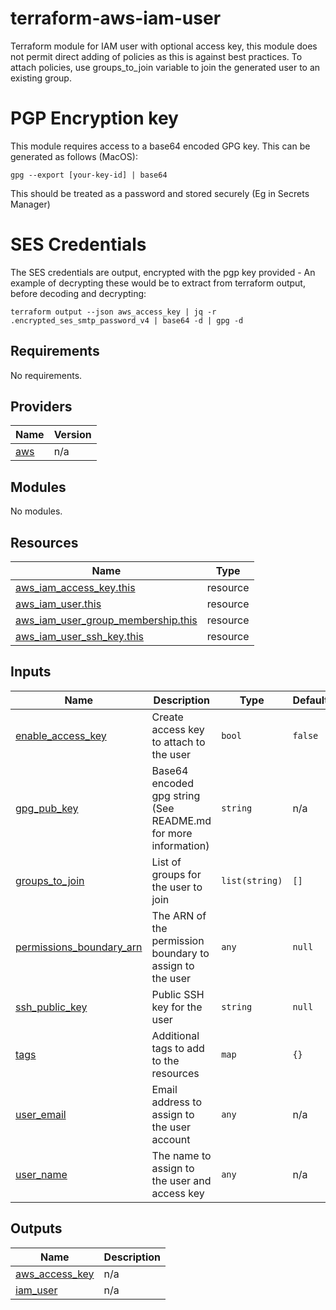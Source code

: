 # terraform-aws-iam-user

Terraform module for IAM user with optional access key, this module does not permit direct adding of policies as this is against best practices. To attach policies, use groups_to_join variable to join the generated user to an existing group.

# PGP Encryption key

This module requires access to a base64 encoded GPG key. This can be generated as follows (MacOS):

```
gpg --export [your-key-id] | base64
```

This should be treated as a password and stored securely (Eg in Secrets Manager)

# SES Credentials

The SES credentials are output, encrypted with the pgp key provided - An example of decrypting these would be to extract from terraform output, before decoding and decrypting:

```
terraform output --json aws_access_key | jq -r .encrypted_ses_smtp_password_v4 | base64 -d | gpg -d
```

<!-- BEGIN_TF_DOCS -->
## Requirements

No requirements.

## Providers

| Name | Version |
|------|---------|
| <a name="provider_aws"></a> [aws](#provider\_aws) | n/a |

## Modules

No modules.

## Resources

| Name | Type |
|------|------|
| [aws_iam_access_key.this](https://registry.terraform.io/providers/hashicorp/aws/latest/docs/resources/iam_access_key) | resource |
| [aws_iam_user.this](https://registry.terraform.io/providers/hashicorp/aws/latest/docs/resources/iam_user) | resource |
| [aws_iam_user_group_membership.this](https://registry.terraform.io/providers/hashicorp/aws/latest/docs/resources/iam_user_group_membership) | resource |
| [aws_iam_user_ssh_key.this](https://registry.terraform.io/providers/hashicorp/aws/latest/docs/resources/iam_user_ssh_key) | resource |

## Inputs

| Name | Description | Type | Default | Required |
|------|-------------|------|---------|:--------:|
| <a name="input_enable_access_key"></a> [enable\_access\_key](#input\_enable\_access\_key) | Create access key to attach to the user | `bool` | `false` | no |
| <a name="input_gpg_pub_key"></a> [gpg\_pub\_key](#input\_gpg\_pub\_key) | Base64 encoded gpg string (See README.md for more information) | `string` | n/a | yes |
| <a name="input_groups_to_join"></a> [groups\_to\_join](#input\_groups\_to\_join) | List of groups for the user to join | `list(string)` | `[]` | no |
| <a name="input_permissions_boundary_arn"></a> [permissions\_boundary\_arn](#input\_permissions\_boundary\_arn) | The ARN of the permission boundary to assign to the user | `any` | `null` | no |
| <a name="input_ssh_public_key"></a> [ssh\_public\_key](#input\_ssh\_public\_key) | Public SSH key for the user | `string` | `null` | no |
| <a name="input_tags"></a> [tags](#input\_tags) | Additional tags to add to the resources | `map` | `{}` | no |
| <a name="input_user_email"></a> [user\_email](#input\_user\_email) | Email address to assign to the user account | `any` | n/a | yes |
| <a name="input_user_name"></a> [user\_name](#input\_user\_name) | The name to assign to the user and access key | `any` | n/a | yes |

## Outputs

| Name | Description |
|------|-------------|
| <a name="output_aws_access_key"></a> [aws\_access\_key](#output\_aws\_access\_key) | n/a |
| <a name="output_iam_user"></a> [iam\_user](#output\_iam\_user) | n/a |
<!-- END_TF_DOCS -->